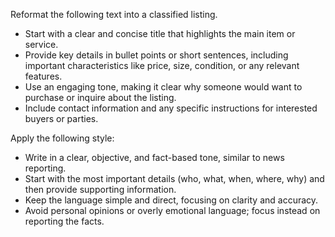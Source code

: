 Reformat the following text into a classified listing.  
- Start with a clear and concise title that highlights the main item or service.  
- Provide key details in bullet points or short sentences, including important characteristics like price, size, condition, or any relevant features.  
- Use an engaging tone, making it clear why someone would want to purchase or inquire about the listing.  
- Include contact information and any specific instructions for interested buyers or parties.


Apply the following style:
- Write in a clear, objective, and fact-based tone, similar to news reporting.  
- Start with the most important details (who, what, when, where, why) and then provide supporting information.  
- Keep the language simple and direct, focusing on clarity and accuracy.  
- Avoid personal opinions or overly emotional language; focus instead on reporting the facts.
